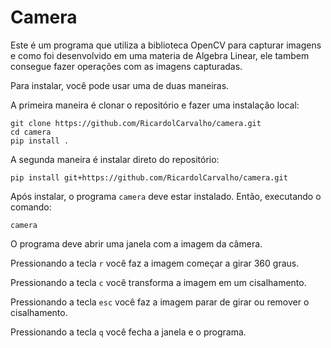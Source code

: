 # Camera

Este é um programa que utiliza a biblioteca OpenCV para capturar imagens e como foi desenvolvido em uma materia de Algebra Linear, ele tambem consegue fazer operações com as imagens capturadas.

Para instalar, você pode usar uma de duas maneiras.

A primeira maneira é clonar o repositório e fazer uma instalação local:

    git clone https://github.com/RicardolCarvalho/camera.git
    cd camera
    pip install .

A segunda maneira é instalar direto do repositório:

    pip install git+https://github.com/RicardolCarvalho/camera.git

Após instalar, o programa `camera` deve estar instalado. Então, executando o comando:

    camera

O programa deve abrir uma janela com a imagem da câmera. 

Pressionando a tecla `r` você faz a imagem começar a girar 360 graus.

Pressionando a tecla `c` você transforma a imagem em um cisalhamento.

Pressionando a tecla `esc` você faz a imagem parar de girar ou remover o cisalhamento.

Pressionando a tecla `q` você fecha a janela e o programa.